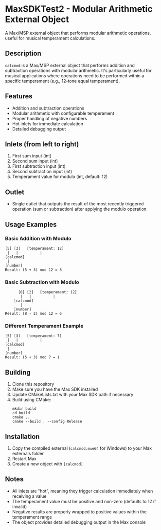 # MaxSDKTest2 - Modular Arithmetic External Object

A Max/MSP external object that performs modular arithmetic operations, useful for musical temperament calculations.

## Description

`calcmod` is a Max/MSP external object that performs addition and subtraction operations with modular arithmetic. It's particularly useful for musical applications where operations need to be performed within a specific temperament (e.g., 12-tone equal temperament).

## Features

- Addition and subtraction operations
- Modular arithmetic with configurable temperament
- Proper handling of negative numbers
- Hot inlets for immediate calculation
- Detailed debugging output

## Inlets (from left to right)

1. First sum input (int)
2. Second sum input (int)
3. First subtraction input (int)
4. Second subtraction input (int)
5. Temperament value for modulo (int, default: 12)

## Outlet

- Single outlet that outputs the result of the most recently triggered operation (sum or subtraction) after applying the modulo operation

## Usage Examples

### Basic Addition with Modulo
```
[5] [3]   [temperament: 12]
 |   |          |
[calcmod]
 |
[number]
Result: (5 + 3) mod 12 = 8
```

### Basic Subtraction with Modulo
```
      [8] [2]   [temperament: 12]
       |   |          |
    [calcmod]
       |
    [number]
Result: (8 - 2) mod 12 = 6
```

### Different Temperament Example
```
[5] [3]   [temperament: 7]
 |   |          |
[calcmod]
 |
[number]
Result: (5 + 3) mod 7 = 1
```

## Building

1. Clone this repository
2. Make sure you have the Max SDK installed
3. Update CMakeLists.txt with your Max SDK path if necessary
4. Build using CMake:
   ```
   mkdir build
   cd build
   cmake ..
   cmake --build . --config Release
   ```

## Installation

1. Copy the compiled external (`calcmod.mxe64` for Windows) to your Max externals folder
2. Restart Max
3. Create a new object with `[calcmod]`

## Notes

- All inlets are "hot", meaning they trigger calculation immediately when receiving a value
- The temperament value must be positive and non-zero (defaults to 12 if invalid)
- Negative results are properly wrapped to positive values within the temperament range
- The object provides detailed debugging output in the Max console
